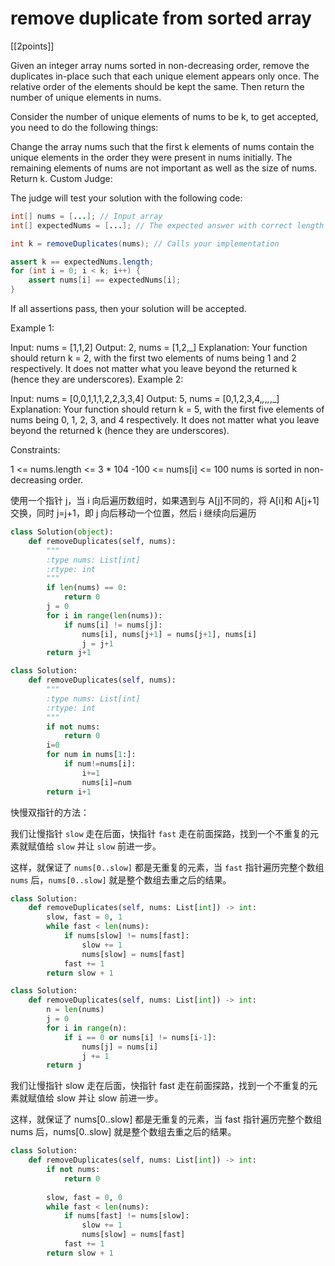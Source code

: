 # remove duplicate from sorted array

[[2points]]

Given an integer array nums sorted in non-decreasing order, remove the duplicates in-place such that each unique element appears only once. The relative order of the elements should be kept the same. Then return the number of unique elements in nums.

Consider the number of unique elements of nums to be k, to get accepted, you need to do the following things:

Change the array nums such that the first k elements of nums contain the unique elements in the order they were present in nums initially. The remaining elements of nums are not important as well as the size of nums.
Return k.
Custom Judge:

The judge will test your solution with the following code:

```java
int[] nums = [...]; // Input array
int[] expectedNums = [...]; // The expected answer with correct length

int k = removeDuplicates(nums); // Calls your implementation

assert k == expectedNums.length;
for (int i = 0; i < k; i++) {
    assert nums[i] == expectedNums[i];
}
```

If all assertions pass, then your solution will be accepted.

Example 1:

Input: nums = [1,1,2]
Output: 2, nums = [1,2,_]
Explanation: Your function should return k = 2, with the first two elements of nums being 1 and 2 respectively.
It does not matter what you leave beyond the returned k (hence they are underscores).
Example 2:

Input: nums = [0,0,1,1,1,2,2,3,3,4]
Output: 5, nums = [0,1,2,3,4,_,_,_,_,_]
Explanation: Your function should return k = 5, with the first five elements of nums being 0, 1, 2, 3, and 4 respectively.
It does not matter what you leave beyond the returned k (hence they are underscores).

Constraints:

1 <= nums.length <= 3 * 104
-100 <= nums[i] <= 100
nums is sorted in non-decreasing order.

 使用一个指针 j，当 i 向后遍历数组时，如果遇到与 A[j]不同的，将 A[i]和 A[j+1]交换，同时 j=j+1，即 j 向后移动一个位置，然后 i 继续向后遍历

```python
class Solution(object):
    def removeDuplicates(self, nums):
        """
        :type nums: List[int]
        :rtype: int
        """
        if len(nums) == 0:
            return 0
        j = 0
        for i in range(len(nums)):
            if nums[i] != nums[j]:
                nums[i], nums[j+1] = nums[j+1], nums[i]
                j = j+1
        return j+1
```

```python
class Solution:
    def removeDuplicates(self, nums):
        """
        :type nums: List[int]
        :rtype: int
        """
        if not nums:
            return 0
        i=0
        for num in nums[1:]:
            if num!=nums[i]:
                i+=1
                nums[i]=num
        return i+1
```

快慢双指针的方法：

我们让慢指针 `slow` 走在后面，快指针 `fast` 走在前面探路，找到一个不重复的元素就赋值给 `slow` 并让 `slow` 前进一步。

这样，就保证了 `nums[0..slow]` 都是无重复的元素，当 `fast` 指针遍历完整个数组 `nums` 后，`nums[0..slow]` 就是整个数组去重之后的结果。

```python
class Solution:
    def removeDuplicates(self, nums: List[int]) -> int:
        slow, fast = 0, 1
        while fast < len(nums):
            if nums[slow] != nums[fast]:
                slow += 1
                nums[slow] = nums[fast]
            fast += 1
        return slow + 1
```

```python
class Solution:
    def removeDuplicates(self, nums: List[int]) -> int:
        n = len(nums)
        j = 0
        for i in range(n):
            if i == 0 or nums[i] != nums[i-1]:
                nums[j] = nums[i]
                j += 1
        return j
```

我们让慢指针 slow 走在后面，快指针 fast 走在前面探路，找到一个不重复的元素就赋值给 slow 并让 slow 前进一步。

这样，就保证了 nums[0..slow] 都是无重复的元素，当 fast 指针遍历完整个数组 nums 后，nums[0..slow] 就是整个数组去重之后的结果。

```python
class Solution:
    def removeDuplicates(self, nums: List[int]) -> int:
        if not nums:
            return 0
        
        slow, fast = 0, 0
        while fast < len(nums):
            if nums[fast] != nums[slow]:
                slow += 1
                nums[slow] = nums[fast]
            fast += 1
        return slow + 1
```
